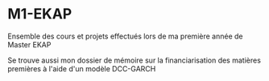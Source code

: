 # M1-EKAP

Ensemble des cours et projets effectués lors de ma première année de Master EKAP

Se trouve aussi mon dossier de mémoire sur la financiarisation des matières premières à l'aide d'un modèle DCC-GARCH
